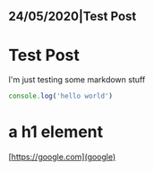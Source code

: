 24/05/2020|Test Post
--------------------

# Test Post

I'm just testing some markdown stuff

```javascript
console.log('hello world')
```

<h1>a h1 element</h1>

[https://google.com](google)
